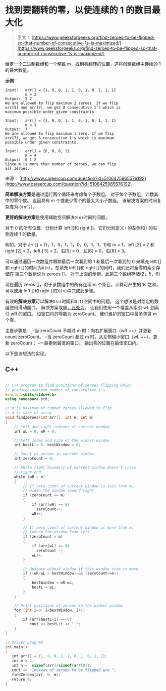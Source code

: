 # 找到要翻转的零，以使连续的 1 的数目最大化

> 原文： [https://www.geeksforgeeks.org/find-zeroes-to-be-flipped-so-that-number-of-consecutive-1s-is-maximized/](https://www.geeksforgeeks.org/find-zeroes-to-be-flipped-so-that-number-of-consecutive-1s-is-maximized/)

给定一个二进制数组和一个整数 m，找到零翻转的位置，这将创建数组中连续的 1 的最大数量。

**示例**：

```
Input:   arr[] = {1, 0, 0, 1, 1, 0, 1, 0, 1, 1, 1}
         m = 2
Output:  5 7
We are allowed to flip maximum 2 zeroes. If we flip
arr[5] and arr[7], we get 8 consecutive 1's which is
maximum possible under given constraints 

Input:   arr[] = {1, 0, 0, 1, 1, 0, 1, 0, 1, 1, 1}
         m = 1
Output:  7
We are allowed to flip maximum 1 zero. If we flip 
arr[7], we get 5 consecutive 1's which is maximum 
possible under given constraints.

Input:   arr[] = {0, 0, 0, 1}
         m = 4
Output:  0 1 2
Since m is more than number of zeroes, we can flip
all zeroes.

```

来源： [http://www.careercup.com/question?id=5106425965576192](http://www.careercup.com/question?id=5106425965576192)



**简单解决方案**是通过运行两个循环来考虑每个子数组。 对于每个子数组，计数其中的零个数。 返回具有 m 个或更少零个的最大大小子数组。 该解决方案的时间复杂度为 `O(n^2)`。

**更好的解决方案**是使用辅助空间解决`O(n)`时间的问题。

对于 0 的所有位置，分别计算 left []和 right []，它们分别定义 i 的左侧和 i 的右侧连续 1 的数量。

例如，对于 arr [] = {1，1，0，1，1，0，0，1，1，1}和 m = 1，left [2] = 2 和 right [2] = 2，left [ 5] = 2，右[5] = 0，左[6] = 0，右[6] = 3。

可以通过遍历一次数组并跟踪最后一次看到的 1 和最后一次看到的 0 来填充 left []和 right []的时间为`O(n)`。在填充 left []和 right []的同时，我们还将全零的索引存储在 第三个数组说为 zeroes []。 对于上面的示例，此第三个数组存储{2，5，6}

现在遍历 zeros []，对于该数组中的所有连续 m 个条目，计算可产生的 1s 之和。 可以使用 left []和 right []在`O(n)`中完成此步骤。

有效的**解决方案**可以解决`O(n)`时间和`O(1)`空间中的问题。 这个想法是对给定的数组使用滑动窗口。 解决方案取自[，此处为](http://www.careercup.com/question?id=5106425965576192)。
让我们使用一个覆盖从索引 wL 到索引 wR 的窗口。 设窗口内的零数为 zeroCount。 我们维护的窗口中最多包含 m 个零。

主要步骤是：
–当 zeroCount 不超过 m 时：向右扩展窗口（wR ++）并更新 count zeroCount。
–当 zeroCount 超过 m 时，从左侧缩小窗口（wL ++），更新 zeroCount；
–一路更新最宽的窗口。 输出零的位置在最佳窗口内。

以下是该想法的实现。

## C++ 

```cpp

// C++ program to find positions of zeroes flipping which 
// produces maximum number of xonsecutive 1's 
#include<bits/stdc++.h> 
using namespace std; 

// m is maximum of number zeroes allowed to flip 
// n is size of array 
void findZeroes(int arr[], int n, int m) 
{ 
    // Left and right indexes of current window 
    int wL = 0, wR = 0;  

    // Left index and size of the widest window  
    int bestL = 0, bestWindow = 0;  

    // Count of zeroes in current window 
    int zeroCount = 0;  

    // While right boundary of current window doesn't cross  
    // right end 
    while (wR < n) 
    { 
        // If zero count of current window is less than m, 
        // widen the window toward right 
        if (zeroCount <= m) 
        { 
            if (arr[wR] == 0) 
              zeroCount++; 
            wR++; 
        } 

        // If zero count of current window is more than m, 
        // reduce the window from left 
        if (zeroCount > m) 
        { 
            if (arr[wL] == 0) 
              zeroCount--; 
            wL++; 
        } 

        // Updqate widest window if this window size is more 
        if ((wR-wL > bestWindow) && (zeroCount<=m)) 
        { 
            bestWindow = wR-wL; 
            bestL = wL; 
        } 
    } 

    // Print positions of zeroes in the widest window 
    for (int i=0; i<bestWindow; i++) 
    { 
        if (arr[bestL+i] == 0) 
           cout << bestL+i << " "; 
    } 
} 

// Driver program 
int main() 
{ 
   int arr[] = {1, 0, 0, 1, 1, 0, 1, 0, 1, 1}; 
   int m = 2; 
   int n =  sizeof(arr)/sizeof(arr[0]); 
   cout << "Indexes of zeroes to be flipped are "; 
   findZeroes(arr, n, m); 
   return 0; 
} 

```